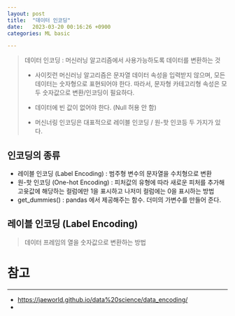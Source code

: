 ```yaml
---
layout: post
title:  "데이터 인코딩"
date:   2023-03-20 00:16:26 +0900
categories: ML basic

---
```


> 데이터 인코딩 : 머신러닝 알고리즘에서 사용가능하도록 데이터를 변환하는 것
>
> - 사이킷런 머신러닝 알고리즘은 문자열 데이터 속성을 입력받지 않으며, 모든 데이터는 숫자형으로 표현되어야 한다. 따라서, 문자형 카테고리형 속성은 모두 숫자값으로 변환/인코딩이 필요하다.
>
> - 데이터에 빈 값이 없어야 한다. (Null 허용 안 함)
>
> - 머신너링 인코딩은 대표적으로 레이블 인코딩 / 원-핫 인코등 두 가지가 있다.

## 인코딩의 종류

- 레이블 인코딩 (Label Encoding) : 범주형 변수의 문자열을 수치형으로 변환
- 원-핫 인코딩 (One-hot Encoding) : 피처값의 유형에 따라 새로운 피처를 추가해 고윳값에 해당하는 컬럼에만 1을 표시하고 나저미 컬럼에는 0을 표시하는 방법
- get_dummies() : pandas 에서 제공해주는 함수. 더미의 가변수를 만들어 준다.

## 레이블 인코딩 (Label Encoding)

> 데이터 프레임의 열을 숫자값으로 변환하는 방법



# 참고

---

- https://jaeworld.github.io/data%20science/data_encoding/
- 